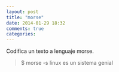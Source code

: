 ```yaml
---
layout: post
title: "morse"
date: 2014-01-29 18:32
comments: true
categories: 
---
```

Codifica un texto a lenguaje morse.

>$ morse -s linux es un sistema genial

